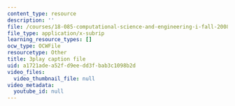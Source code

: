 ```yaml
---
content_type: resource
description: ''
file: /courses/18-085-computational-science-and-engineering-i-fall-2008/a1721adea52fd9eedd3fbab3c1098b2d_9iJryWzLDIw.srt
file_type: application/x-subrip
learning_resource_types: []
ocw_type: OCWFile
resourcetype: Other
title: 3play caption file
uid: a1721ade-a52f-d9ee-dd3f-bab3c1098b2d
video_files:
  video_thumbnail_file: null
video_metadata:
  youtube_id: null
---
```

